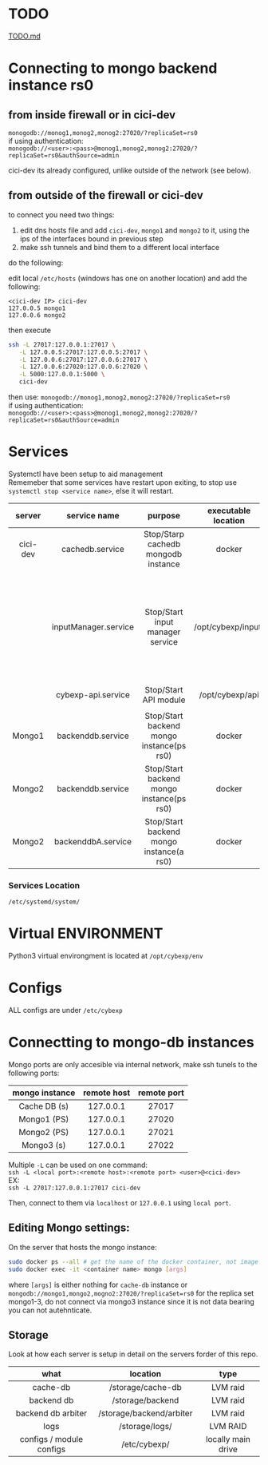 # TODO
[TODO.md](TODO.md)   

# Connecting to mongo backend instance rs0
## from inside firewall or in cici-dev
`monogodb://monog1,monog2,monog2:27020/?replicaSet=rs0`   
if using authentication:   
`monogodb://<user>:<pass>@monog1,monog2,monog2:27020/?replicaSet=rs0&authSource=admin`   

cici-dev its already configured, unlike outside of the network (see below).
## from outside of the firewall or cici-dev

to connect you need two things:
1. edit dns hosts file and add `cici-dev`, `mongo1` and `mongo2` to it, using the ips of the interfaces bound in previous step
2. make ssh tunnels and bind them to a different local interface

do the following:   

edit local `/etc/hosts` (windows has one on another location) and add the following:   
```
<cici-dev IP> cici-dev
127.0.0.5 mongo1
127.0.0.6 mongo2
```
then execute
```bash
ssh -L 27017:127.0.0.1:27017 \
   -L 127.0.0.5:27017:127.0.0.5:27017 \
   -L 127.0.0.6:27017:127.0.0.6:27017 \
   -L 127.0.0.6:27020:127.0.0.6:27020 \
   -L 5000:127.0.0.1:5000 \
   cici-dev
```
then use:
`monogodb://monog1,monog2,monog2:27020/?replicaSet=rs0`   
if using authentication:   
`monogodb://<user>:<pass>@monog1,monog2,monog2:27020/?replicaSet=rs0&authSource=admin`   



# Services
Systemctl have been setup to aid management   
Rememeber that some services have restart upon exiting, to stop use `systemctl stop <service name>`, else it will restart.

|server|service name|purpose|executable location|notes|-|
|:----:|:----------:|:-----:|:-----------------:|:---------------:|:-|
|cici-dev|cachedb.service|Stop/Starp cachedb mongodb instance|docker|-||
||inputManager.service|Stop/Start input manager service|/opt/cybexp/input/|will try to grafully stop input plugings upon systemctl stop request, else will always restart. SIGTERM will only stop inputmanager, SIGUSR1 will stop all the plugings+manager( may restart).||
||cybexp-api.service|Stop/Start API module|/opt/cybexp/api|||
|||||||
|Mongo1|backenddb.service|Stop/Start backend mongo instance(ps rs0)|docker|||
|Mongo2|backenddb.service|Stop/Start backend mongo instance(ps rs0)|docker|||
|Mongo2|backenddbA.service|Stop/Start backend mongo instance(a rs0)|docker|||   

   
### Services Location
`/etc/systemd/system/`
# Virtual ENVIRONMENT
Python3 virtual environgment is located at `/opt/cybexp/env`   


# Configs
ALL configs are under `/etc/cybexp`   


# Connectting to mongo-db instances
Mongo ports are only accesible via internal network, make ssh tunels to the following ports:   

|mongo instance|remote host|remote port|
|:------------:|:-----------:|:-------:|
|Cache DB (s)|127.0.0.1|27017|
|Mongo1 (PS)|127.0.0.1|27020|
|Mongo2 (PS)|127.0.0.1|27021|
|Mongo3 (s)|127.0.0.1|27022|   

Multiple `-L` can be used on one command:   
`ssh -L <local port>:<remote host>:<remote port> <user>@<cici-dev>`   
EX:   
`ssh -L 27017:127.0.0.1:27017 cici-dev`   

Then, connect to them via `localhost` or `127.0.0.1` using `local port`.





## Editing Mongo settings:
On the server that hosts the mongo instance:   
```bash
sudo docker ps --all # get the name of the docker container, not image
sudo docker exec -it <container name> mongo [args]

```
where `[args]` is either nothing for `cache-db` instance or `mongodb://mongo1,mongo2,mogno2:27020/?replicaSet=rs0` for the replica set mongo1-3, do not connect via mongo3 instance since it is not data bearing you can not autehnticate.   


## Storage
Look at how each server is setup in detail on the servers forder of this repo.   

|what|location|type|
|:--:|:------:|:--:|
|cache-db|/storage/cache-db|LVM raid|
|backend db|/storage/backend|LVM raid| 
|backend db arbiter|/storage/backend/arbiter|LVM raid| 
|logs|/storage/logs/|LVM RAID|
|configs / module configs|/etc/cybexp/|locally main drive|  
